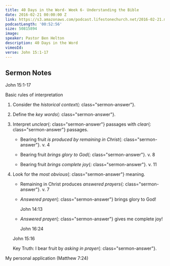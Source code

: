 ```yaml
---
title: 40 Days in the Word- Week 6- Understanding the Bible
date: 2016-02-21 00:00:00 Z
link: https://s3.amazonaws.com/podcast.lifestonechurch.net/2016-02-21.mp3
podcastLength: '00:52:56'
size: 50815894
image: 
speaker: Pastor Ben Helton
description: 40 Days in the Word
vimeoId: 
verse: John 15:1-17
---
```


## Sermon Notes

John 15:1-17

Basic rules of interpretation

1. Consider the *historical context*{: class="sermon-answer"}.

2. Define the *key words*{: class="sermon-answer"}.

3. Interpret *unclear*{: class="sermon-answer"} passages with *clear*{: class="sermon-answer"} passages.

    * Bearing fruit *is produced by remaining in Christ*{: class="sermon-answer"}. v. 4

    * Bearing fruit *brings glory to God*{: class="sermon-answer"}. v. 8

    * Bearing fruit *brings complete joy*{: class="sermon-answer"}. v. 11

4. Look for the *most obvious*{: class="sermon-answer"} meaning.

    * Remaining in Christ produces *answered prayers*{: class="sermon-answer"}. v. 7

    * *Answered prayer*{: class="sermon-answer"} brings glory to God!

        John 14:13

    * *Answered prayer*{: class="sermon-answer"} gives me complete joy!

        John 16:24

    John 15:16

    Key Truth: I bear fruit by *asking in prayer*{: class="sermon-answer"}.

My personal application (Matthew 7:24)
